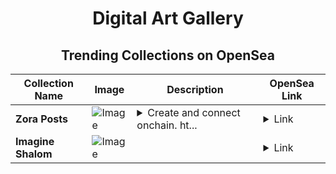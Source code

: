 <div align="center">

# Digital Art Gallery

## Trending Collections on OpenSea

| Collection Name                       | Image                                                                                     | Description                       | OpenSea Link                                                                                          |
|---------------------------------------|-------------------------------------------------------------------------------------------|-----------------------------------|--------------------------------------------------------------------------------------------------------|
| **Zora Posts** | ![Image](https://i.seadn.io/s/raw/files/024bffa00d2bace078cf014f9b3694fb.jpg?w=500&auto=format?w=200&auto=format) | <details><summary>Create and connect onchain. ht...</summary>Create and connect onchain. https://zora.co</details> | <details><summary>Link</summary>[Zora Posts](https://opensea.io/collection/zora-posts-26986)</details> |
| **Imagine Shalom** | ![Image](https://i.seadn.io/s/raw/files/5677eb3842f70907b0e1e35ed5484417.jpg?w=500&auto=format?w=200&auto=format) |  | <details><summary>Link</summary>[Imagine Shalom](https://opensea.io/collection/imagine-shalom)</details> |

</div>